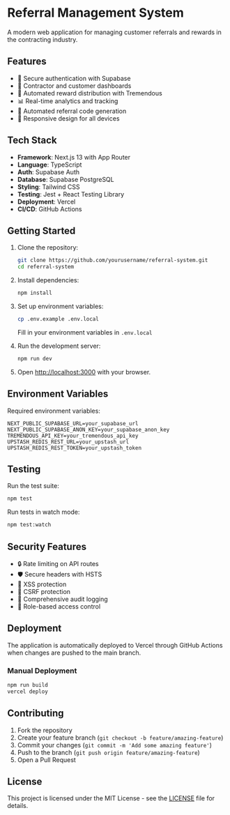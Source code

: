 # Referral Management System

A modern web application for managing customer referrals and rewards in the contracting industry.

## Features

- 🔐 Secure authentication with Supabase
- 💼 Contractor and customer dashboards
- 🎁 Automated reward distribution with Tremendous
- 📊 Real-time analytics and tracking
- 🔄 Automated referral code generation
- 📱 Responsive design for all devices

## Tech Stack

- **Framework**: Next.js 13 with App Router
- **Language**: TypeScript
- **Auth**: Supabase Auth
- **Database**: Supabase PostgreSQL
- **Styling**: Tailwind CSS
- **Testing**: Jest + React Testing Library
- **Deployment**: Vercel
- **CI/CD**: GitHub Actions

## Getting Started

1. Clone the repository:
   ```bash
   git clone https://github.com/yourusername/referral-system.git
   cd referral-system
   ```

2. Install dependencies:
   ```bash
   npm install
   ```

3. Set up environment variables:
   ```bash
   cp .env.example .env.local
   ```
   Fill in your environment variables in `.env.local`

4. Run the development server:
   ```bash
   npm run dev
   ```

5. Open [http://localhost:3000](http://localhost:3000) with your browser.

## Environment Variables

Required environment variables:

```
NEXT_PUBLIC_SUPABASE_URL=your_supabase_url
NEXT_PUBLIC_SUPABASE_ANON_KEY=your_supabase_anon_key
TREMENDOUS_API_KEY=your_tremendous_api_key
UPSTASH_REDIS_REST_URL=your_upstash_url
UPSTASH_REDIS_REST_TOKEN=your_upstash_token
```

## Testing

Run the test suite:

```bash
npm test
```

Run tests in watch mode:

```bash
npm test:watch
```

## Security Features

- 🔒 Rate limiting on API routes
- 🛡️ Secure headers with HSTS
- 🚫 XSS protection
- 🔐 CSRF protection
- 📝 Comprehensive audit logging
- 🚦 Role-based access control

## Deployment

The application is automatically deployed to Vercel through GitHub Actions when changes are pushed to the main branch.

### Manual Deployment

```bash
npm run build
vercel deploy
```

## Contributing

1. Fork the repository
2. Create your feature branch (`git checkout -b feature/amazing-feature`)
3. Commit your changes (`git commit -m 'Add some amazing feature'`)
4. Push to the branch (`git push origin feature/amazing-feature`)
5. Open a Pull Request

## License

This project is licensed under the MIT License - see the [LICENSE](LICENSE) file for details.
